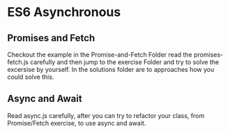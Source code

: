 # ES6 Asynchronous
## Promises and Fetch
Checkout the example in the Promise-and-Fetch Folder
read the promises-fetch.js carefully and then jump to the exercise Folder and try to solve the excersise by yourself. In the solutions folder are to approaches how you could solve this.

## Async and Await
Read async.js carefully, after you can try to refactor your class, from Promise/Fetch exercise, to use async and await.
